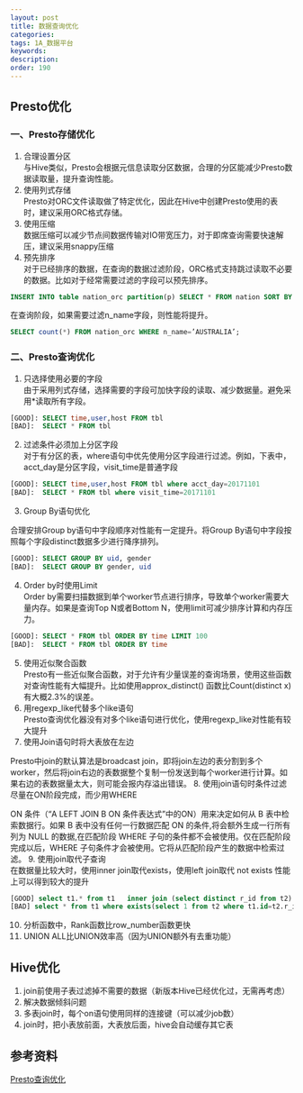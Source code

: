 ```yaml
---
layout: post
title: 数据查询优化
categories:
tags: 1A_数据平台
keywords:
description:
order: 190
---
```


## Presto优化
### 一、Presto存储优化
1. 合理设置分区  
与Hive类似，Presto会根据元信息读取分区数据，合理的分区能减少Presto数据读取量，提升查询性能。
2. 使用列式存储  
Presto对ORC文件读取做了特定优化，因此在Hive中创建Presto使用的表时，建议采用ORC格式存储。
3. 使用压缩  
数据压缩可以减少节点间数据传输对IO带宽压力，对于即席查询需要快速解压，建议采用snappy压缩
4. 预先排序  
对于已经排序的数据，在查询的数据过滤阶段，ORC格式支持跳过读取不必要的数据。比如对于经常需要过滤的字段可以预先排序。
```sql
INSERT INTO table nation_orc partition(p) SELECT * FROM nation SORT BY n_name;
```
在查询阶段，如果需要过滤n_name字段，则性能将提升。
```sql
SELECT count(*) FROM nation_orc WHERE n_name=’AUSTRALIA’;
```
### 二、Presto查询优化
1. 只选择使用必要的字段  
由于采用列式存储，选择需要的字段可加快字段的读取、减少数据量。避免采用*读取所有字段。  
```sql
[GOOD]: SELECT time,user,host FROM tbl
[BAD]:  SELECT * FROM tbl
```
2. 过滤条件必须加上分区字段  
对于有分区的表，where语句中优先使用分区字段进行过滤。例如，下表中，acct_day是分区字段，visit_time是普通字段
```sql
[GOOD]: SELECT time,user,host FROM tbl where acct_day=20171101
[BAD]:  SELECT * FROM tbl where visit_time=20171101
```
3. Group By语句优化

合理安排Group by语句中字段顺序对性能有一定提升。将Group By语句中字段按照每个字段distinct数据多少进行降序排列。
```sql
[GOOD]: SELECT GROUP BY uid, gender
[BAD]:  SELECT GROUP BY gender, uid
```
4. Order by时使用Limit  
Order by需要扫描数据到单个worker节点进行排序，导致单个worker需要大量内存。如果是查询Top N或者Bottom N，使用limit可减少排序计算和内存压力。
```sql
[GOOD]: SELECT * FROM tbl ORDER BY time LIMIT 100
[BAD]:  SELECT * FROM tbl ORDER BY time
```
5. 使用近似聚合函数  
Presto有一些近似聚合函数，对于允许有少量误差的查询场景，使用这些函数对查询性能有大幅提升。比如使用approx_distinct() 函数比Count(distinct x)有大概2.3%的误差。
6. 用regexp_like代替多个like语句  
Presto查询优化器没有对多个like语句进行优化，使用regexp_like对性能有较大提升
7. 使用Join语句时将大表放在左边

Presto中join的默认算法是broadcast join，即将join左边的表分割到多个worker，然后将join右边的表数据整个复制一份发送到每个worker进行计算。如果右边的表数据量太大，则可能会报内存溢出错误。
8. 使用join语句时条件过滤尽量在ON阶段完成，而少用WHERE

ON 条件（“A LEFT JOIN B ON 条件表达式”中的ON）用来决定如何从 B 表中检索数据行。如果 B 表中没有任何一行数据匹配 ON 的条件,将会额外生成一行所有列为 NULL 的数据,在匹配阶段 WHERE 子句的条件都不会被使用。仅在匹配阶段完成以后，WHERE 子句条件才会被使用。它将从匹配阶段产生的数据中检索过滤。
9. 使用join取代子查询  
在数据量比较大时，使用inner join取代exists，使用left join取代 not exists 性能上可以得到较大的提升
```sql
[GOOD] select t1.* from t1   inner join (select distinct r_id from t2) t2 on t1.id= t2.r_id   
[BAD] select * from t1 where exists(select 1 from t2 where t1.id=t2.r_id);  
```
10. 分析函数中，Rank函数比row_number函数更快
11. UNION ALL比UNION效率高（因为UNION额外有去重功能）



## Hive优化

1. join前使用子表过滤掉不需要的数据（新版本Hive已经优化过，无需再考虑）
2. 解决数据倾斜问题  
1. 多表join时，每个on语句使用同样的连接键（可以减少job数）  
1. join时，把小表放前面，大表放后面，hive会自动缓存其它表  


## 参考资料
[Presto查询优化](https://blog.csdn.net/freefishly/article/details/79081764)
